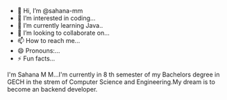 - 👋 Hi, I’m @sahana-mm
- 👀 I’m interested in coding...
- 🌱 I’m currently learning Java..
- 💞️ I’m looking to collaborate on...
- 📫 How to reach me...
- 😄 Pronouns:...
- ⚡ Fun facts...

<!--
sahana-mm/sahana-mm is a ✨ special ✨ repository because its `README.md` (this file) appears on your GitHub profile.
You can click the Preview link to take a look at your changes.
-->
I'm Sahana M M...I'm currently in 8 th semester of my Bachelors degree in GECH in the strem of Computer Science and Engineering.My dream is to become an backend developer.
